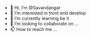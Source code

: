 - 👋 Hi, I’m @Savandangar
- 👀 I’m interested in front end develop
- 🌱 I’m currently learning be it
- 💞️ I’m looking to collaborate on ...
- 📫 How to reach me ...

<!---
Savandangar/Savandangar is a ✨ special ✨ repository because its `README.md` (this file) appears on your GitHub profile.
You can click the Preview link to take a look at your changes.
--->
